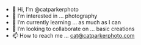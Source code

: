 - 👋 Hi, I’m @catparkerphoto
- 👀 I’m interested in ... photography
- 🌱 I’m currently learning ... as much as I can
- 💞️ I’m looking to collaborate on ... basic creations
- 📫 How to reach me ... cat@catparkerphoto.com

<!---
catparkerphoto/catparkerphoto is a ✨ special ✨ repository because its `README.md` (this file) appears on your GitHub profile.
You can click the Preview link to take a look at your changes.
--->
